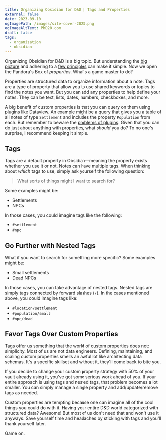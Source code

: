 ```yaml
---
title: Organizing Obsidian for D&D | Tags and Properties
external: false
date: 2023-09-10
ogImagePath: /images/site-cover-2023.png
ogImageAltText: PhD20.com
draft: false
tags:
  - organization
  - obsidian
---
```

Organizing Obsidian for D&D is a big topic. But understanding the [big picture](/blog/organizing-obsidian-dnd-big-picture-vaults) and adhering to a [few principles](/blog/organizing-obsidian-dnd-principles) can make it simple. Now we open the Pandora's Box of *properties*. What's a game master to do?

Properties are structured data to organize information about a note. Tags are a type of property that allow you to use shared keywords or topics to find the notes you want. But you can add any properties to help define your notes. They can be text, lists, dates, numbers, checkboxes, and more.

A big benefit of custom properties is that you can query on them using plugins like Dataview. An example might be a query that gives you a table of all notes of type `Settlement` and includes the property `Population` from each. But remember to beware the [problems of plugins](/blog/organizing-obsidian-dnd-problem-with-plugins). Given that you can do just about anything with properties, what *should* you do? To no one's surprise, I recommend keeping it simple.

## Tags
Tags are a default property in Obsidian—meaning the property exists whether you use it or not. Notes can have multiple tags. When thinking about *which* tags to use, simply ask yourself the following question:

> What sorts of things might I want to search for?

Some examples might be:
- Settlements
- NPCs

In those cases, you could imagine tags like the following:
- `#settlement`
- `#npc`

## Go Further with Nested Tags
What if you want to search for something more specific? Some examples might be:
- Small settlements
- Dead NPCs

In those cases, you can take advantage of nested tags. Nested tags are simply tags connected by forward slashes (`/`). In the cases mentioned above, you could imagine tags like:
- `#location/settlement`
- `#population/small`
- `#npc/dead`

## Favor Tags Over Custom Properties
Tags offer us something that the world of custom properties does not: simplicity. Most of us are not data engineers. Defining, maintaining, and scaling custom properties smells an awful lot like architecting data schemas. It's a specific skillset and without it, they'll come back to bite you. 

If you decide to change your custom property strategy with 50% of your vault already using it, you've got some serious work ahead of you. If your entire approach is using tags and nested tags, that problem becomes a lot smaller. You can simply manage a single property and add/update/remove tags as needed. 

Custom properties are tempting because one can imagine all of the cool things you could do with it. Having your entire D&D world categorized with structured data? Awesome! But most of us don't need that and won't use it anyways. Save yourself time and headaches by sticking with tags and you'll thank yourself later.

Game on.